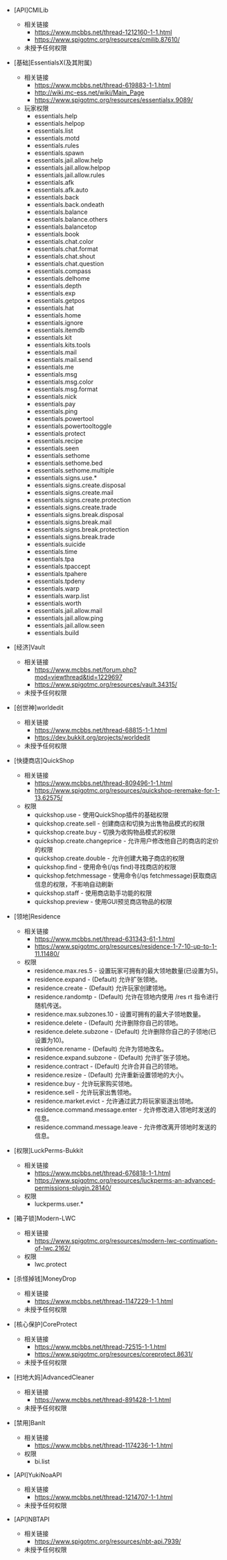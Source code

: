 
* [API]CMILib
    * 相关链接
        - https://www.mcbbs.net/thread-1212160-1-1.html
        - https://www.spigotmc.org/resources/cmilib.87610/
    * 未授予任何权限

* [基础]EssentialsX(及其附属)
    * 相关链接
        - https://www.mcbbs.net/thread-619883-1-1.html
        - http://wiki.mc-ess.net/wiki/Main_Page
        - https://www.spigotmc.org/resources/essentialsx.9089/
    * 玩家权限
        - essentials.help
        - essentials.helpop
        - essentials.list
        - essentials.motd
        - essentials.rules
        - essentials.spawn
        - essentials.jail.allow.help
        - essentials.jail.allow.helpop
        - essentials.jail.allow.rules
        - essentials.afk
        - essentials.afk.auto
        - essentials.back
        - essentials.back.ondeath
        - essentials.balance
        - essentials.balance.others
        - essentials.balancetop
        - essentials.book
        - essentials.chat.color
        - essentials.chat.format
        - essentials.chat.shout
        - essentials.chat.question
        - essentials.compass
        - essentials.delhome
        - essentials.depth
        - essentials.exp
        - essentials.getpos
        - essentials.hat
        - essentials.home
        - essentials.ignore
        - essentials.itemdb
        - essentials.kit
        - essentials.kits.tools
        - essentials.mail
        - essentials.mail.send
        - essentials.me
        - essentials.msg
        - essentials.msg.color
        - essentials.msg.format
        - essentials.nick
        - essentials.pay
        - essentials.ping
        - essentials.powertool
        - essentials.powertooltoggle
        - essentials.protect
        - essentials.recipe
        - essentials.seen
        - essentials.sethome
        - essentials.sethome.bed
        - essentials.sethome.multiple
        - essentials.signs.use.*
        - essentials.signs.create.disposal
        - essentials.signs.create.mail
        - essentials.signs.create.protection
        - essentials.signs.create.trade
        - essentials.signs.break.disposal
        - essentials.signs.break.mail
        - essentials.signs.break.protection
        - essentials.signs.break.trade
        - essentials.suicide
        - essentials.time
        - essentials.tpa
        - essentials.tpaccept
        - essentials.tpahere
        - essentials.tpdeny
        - essentials.warp
        - essentials.warp.list
        - essentials.worth
        - essentials.jail.allow.mail
        - essentials.jail.allow.ping
        - essentials.jail.allow.seen
        - essentials.build

* [经济]Vault
    * 相关链接
        - https://www.mcbbs.net/forum.php?mod=viewthread&tid=1229697
        - https://www.spigotmc.org/resources/vault.34315/
    * 未授予任何权限

* [创世神]worldedit
    * 相关链接
        - https://www.mcbbs.net/thread-68815-1-1.html
        - https://dev.bukkit.org/projects/worldedit
    * 未授予任何权限

* [快捷商店]QuickShop
    * 相关链接
        - https://www.mcbbs.net/thread-809496-1-1.html
        - https://www.spigotmc.org/resources/quickshop-reremake-for-1-13.62575/
    * 权限
        - quickshop.use - 使用QuickShop插件的基础权限
        - quickshop.create.sell - 创建商店和切换为出售物品模式的权限
        - quickshop.create.buy - 切换为收购物品模式的权限
        - quickshop.create.changeprice - 允许用户修改他自己的商店的定价的权限
        - quickshop.create.double - 允许创建大箱子商店的权限
        - quickshop.find - 使用命令(/qs find)寻找商店的权限
        - quickshop.fetchmessage - 使用命令(/qs fetchmessage)获取商店信息的权限，不影响自动刷新
        - quickshop.staff - 使用商店助手功能的权限
        - quickshop.preview - 使用GUI预览商店物品的权限


* [领地]Residence
    * 相关链接
        - https://www.mcbbs.net/thread-631343-61-1.html
        - https://www.spigotmc.org/resources/residence-1-7-10-up-to-1-11.11480/
    * 权限
        - residence.max.res.5 - 设置玩家可拥有的最大领地数量(已设置为5)。
        - residence.expand - (Default) 允许扩张领地。
        - residence.create - (Default) 允许玩家创建领地。
        - residence.randomtp - (Default) 允许在领地内使用 /res rt 指令进行随机传送。
        - residence.max.subzones.10 - 设置可拥有的最大子领地数量。
        - residence.delete - (Default) 允许删除你自己的领地。
        - residence.delete.subzone - (Default) 允许删除你自己的子领地(已设置为10)。
        - residence.rename - (Default) 允许为领地改名。
        - residence.expand.subzone - (Default) 允许扩张子领地。
        - residence.contract - (Default) 允许合并自己的领地。
        - residence.resize - (Default) 允许重新设置领地的大小。
        - residence.buy - 允许玩家购买领地。
        - residence.sell - 允许玩家出售领地。
        - residence.market.evict - 允许通过武力将玩家驱逐出领地。
        - residence.command.message.enter - 允许修改进入领地时发送的信息。
        - residence.command.message.leave - 允许修改离开领地时发送的信息。



* [权限]LuckPerms-Bukkit
    * 相关链接
        - https://www.mcbbs.net/thread-676818-1-1.html
        - https://www.spigotmc.org/resources/luckperms-an-advanced-permissions-plugin.28140/
    * 权限
        - luckperms.user.*


* [箱子锁]Modern-LWC
    * 相关链接
        - https://www.spigotmc.org/resources/modern-lwc-continuation-of-lwc.2162/
    * 权限
        - lwc.protect

* [杀怪掉钱]MoneyDrop
    * 相关链接
        - https://www.mcbbs.net/thread-1147229-1-1.html
    * 未授予任何权限

* [核心保护]CoreProtect
    * 相关链接
        - https://www.mcbbs.net/thread-72515-1-1.html
        - https://www.spigotmc.org/resources/coreprotect.8631/
    * 未授予任何权限

* [扫地大妈]AdvancedCleaner
    * 相关链接
        - https://www.mcbbs.net/thread-891428-1-1.html
    * 未授予任何权限

* [禁用]BanIt
    * 相关链接
        - https://www.mcbbs.net/thread-1174236-1-1.html
    * 权限
        - bi.list

* [API]YukiNoaAPI
    * 相关链接
        - https://www.mcbbs.net/thread-1214707-1-1.html
    * 未授予任何权限

* [API]NBTAPI
    * 相关链接
        - https://www.spigotmc.org/resources/nbt-api.7939/
    * 未授予任何权限
    